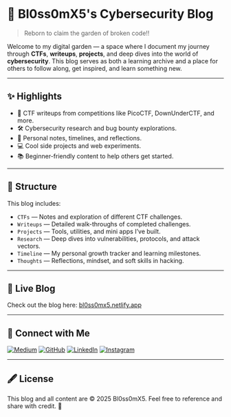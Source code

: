 # 🌸 Bl0ss0mX5's Cybersecurity Blog

> Reborn to claim the garden of broken code!!

Welcome to my digital garden — a space where I document my journey through **CTFs**, **writeups**, **projects**, and deep dives into the world of **cybersecurity**. This blog serves as both a learning archive and a place for others to follow along, get inspired, and learn something new.

---

## ✨ Highlights

- 🔐 CTF writeups from competitions like PicoCTF, DownUnderCTF, and more.
- 🛠️ Cybersecurity research and bug bounty explorations.
- 🌱 Personal notes, timelines, and reflections.
- 💻 Cool side projects and web experiments.
- 📚 Beginner-friendly content to help others get started.

---

## 📂 Structure

This blog includes:

- `CTFs` — Notes and exploration of different CTF challenges.
- `Writeups` — Detailed walk-throughs of completed challenges.
- `Projects` — Tools, utilities, and mini apps I’ve built.
- `Research` — Deep dives into vulnerabilities, protocols, and attack vectors.
- `Timeline` — My personal growth tracker and learning milestones.
- `Thoughts` — Reflections, mindset, and soft skills in hacking.

---

## 📌 Live Blog

Check out the blog here: [bl0ss0mx5.netlify.app](https://bl0ss0mx5.netlify.app)

---

## 🔗 Connect with Me

[![Medium](https://img.shields.io/badge/Medium-12100E?style=flat&logo=medium&logoColor=white)](https://medium.com/@Bl0ss0mX5)
[![GitHub](https://img.shields.io/badge/GitHub-100000?style=flat&logo=github&logoColor=white)](https://github.com/Bl0ss0mX5)
[![LinkedIn](https://img.shields.io/badge/LinkedIn-0A66C2?style=flat&logo=linkedin&logoColor=white)](https://linkedin.com/in/sowmya-sri-t)
[![Instagram](https://img.shields.io/badge/Instagram-E4405F?style=flat&logo=instagram&logoColor=white)](https://instagram.com/bl0ss0mx5)

---

## 🖋️ License

This blog and all content are © 2025 Bl0ss0mX5. Feel free to reference and share with credit. 🌸
